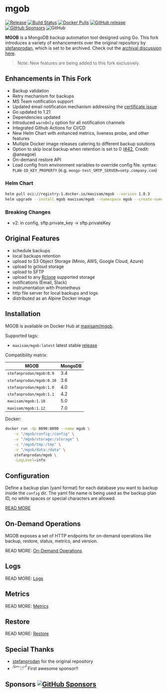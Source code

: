 # mgob

[![Release](https://github.com/maxisam/mgob/actions/workflows/release.yml/badge.svg)](https://github.com/maxisam/mgob/actions/workflows/release.yml)
[![Build Status](https://github.com/maxisam/mgob/actions/workflows/build.yml/badge.svg)](https://github.com/maxisam/mgob/actions/workflows/build.yml)
[![Docker Pulls](https://img.shields.io/docker/pulls/maxisam/mgob)](https://hub.docker.com/r/maxisam/mgob/)
[![GitHub release](https://img.shields.io/github/release/maxisam/mgob.svg)](https://GitHub.com/maxisam/mgob/releases/)
[![GitHub Sponsors](https://img.shields.io/github/sponsors/maxisam?label=Sponsor%20this%20project%20%E2%9D%A4%EF%B8%8F&)](https://github.com/sponsors/maxisam)
![GitHub](https://img.shields.io/github/license/maxisam/mgob)

**MGOB** is a MongoDB backup automation tool designed using Go. This fork introduces a variety of enhancements over the original repository by [stefanprodan](https://github.com/stefanprodan/mgob), which is set to be archived. Check out the [archival discussion here](https://github.com/stefanprodan/mgob/issues/161).

> Note: New features are being added to this fork exclusively.

## Enhancements in This Fork

- Backup validation
- Retry mechanism for backups
- MS Team notification support
- Updated email notification mechanism addressing the [certificate issue](https://github.com/stefanprodan/mgob/issues/160)
- Go updated to 1.21
- Dependencies updated
- Introduced `warnOnly` option for all notification channels
- Integrated Github Actions for CI/CD
- New Helm Chart with enhanced metrics, liveness probe, and other features
- Multiple Docker image releases catering to different backup solutions
- Option to skip local backup when retention is set to 0 ([#42](https://github.com/maxisam/mgob/pull/42), Credit: @aneagoe)
- On-demand restore API
- Load config from environment variables to override config file. syntax: `PLAN-ID_KEY_PROPERTY` (e.g. `mongo-test_SMTP_SERVER=smtp.company.com`)

### Helm Chart

```bash
helm pull oci://registry-1.docker.io/maxisam/mgob --version 1.8.3
helm upgrade --install mgob maxisam/mgob --namespace mgob --create-namespace
```

### Breaking Changes

- v2: in config, sftp.private_key -> sftp.privateKey

## Original Features

- schedule backups
- local backups retention
- upload to S3 Object Storage (Minio, AWS, Google Cloud, Azure)
- upload to gcloud storage
- upload to SFTP
- upload to any [Rclone](https://rclone.org/) supported storage
- notifications (Email, Slack)
- instrumentation with Prometheus
- http file server for local backups and logs
- distributed as an Alpine Docker image

## Installation

MGOB is available on Docker Hub at [maxisam/mgob](https://hub.docker.com/repository/docker/maxisam/mgob).

Supported tags:

- `maxisam/mgob:latest` latest stable [release](https://github.com/maxisam/mgob/releases)

Compatibility matrix:

| MGOB                     | MongoDB |
| ------------------------ | ------- |
| `stefanprodan/mgob:0.9`  | 3.4     |
| `stefanprodan/mgob:0.10` | 3.6     |
| `stefanprodan/mgob:1.0`  | 4.0     |
| `stefanprodan/mgob:1.1`  | 4.2     |
| `maxisam/mgob:1.10`      | 5.0     |
| `maxisam/mgob:1.12`      | 7.0     |

Docker:

```bash
docker run -dp 8090:8090 --name mgob \
    -v "/mgob/config:/config" \
    -v "/mgob/storage:/storage" \
    -v "/mgob/tmp:/tmp" \
    -v "/mgob/data:/data" \
    stefanprodan/mgob \
    -LogLevel=info
```

## Configuration

Define a backup plan (yaml format) for each database you want to backup inside the `config` dir.
The yaml file name is being used as the backup plan ID, no white spaces or special characters are allowed.

[READ MORE](.document/BACKUP_PLAN.md)

## On-Demand Operations

MGOB exposes a set of HTTP endpoints for on-demand operations like backup, restore, status, metrics, and version.

READ MORE: [On-Demand Operations](.document/ON_DEMAND_OPERATION.md)

## Logs

READ MORE: [Logs](.document/LOGS.md)

## Metrics

READ MORE: [Metrics](.document/METRICS.md)

## Restore

READ MORE: [Restore](.document/RESTORE.md)

## Special Thanks

- [stefanprodan](https://github.com/stefanprodan) for the original repository
- [<img src=".etc/deranged.svg" width="45" height="20" />](https://github.com/derangeddk)
  First awesome sponsor!!

## Sponsors [![GitHub Sponsors](https://img.shields.io/github/sponsors/maxisam?label=Sponsor%20this%20project%20%E2%9D%A4%EF%B8%8F&)](https://github.com/sponsors/maxisam)

<!-- sponsors --><!-- sponsors -->
